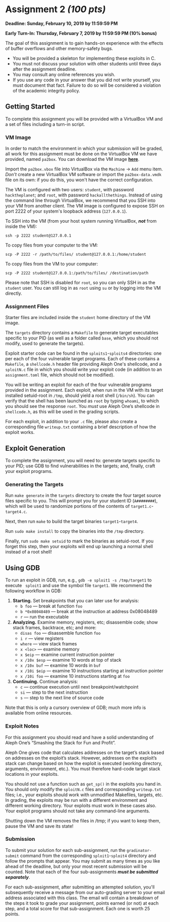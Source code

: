 # Assignment 2 *(100 pts)*

**Deadline: Sunday, February 10, 2019 by 11:59:59 PM**

**Early Turn-In: Thursday, February 7, 2019 by 11:59:59 PM (10% bonus)**

The goal of this assignment is to gain hands-on experience with the effects of buffer overflows and other memory-safety bugs.

- You will be provided a skeleton for implementing these exploits in C.
- You must not discuss your solution with other students until three days after the assignment deadline.
- You may consult any online references you wish.
- If you use any code in your answer that you did not write yourself, you must document that fact. Failure to do so will be considered a violation of the academic integrity policy.

## Getting Started

To complete this assignment you will be provided with a VirtualBox VM and a set of files including a turn-in script.

### VM Image

In order to match the environment in which your submission will be graded, all work for this assignment must be done on the VirtualBox VM we have provided, named `pa2box`. You can download the VM image [**here**](https://drive.google.com/a/eng.ucsd.edu/uc?id=11GnFuU7-RC8nlwm9oKAlaGHfVquVGKBz&export=download).

Import the `pa2box.vbox` file into VirtualBox via the `Machine` &rarr; `Add` menu item. *Don't* create a new VirtualBox VM software or import the `pa2box-data.vmdk` file on its own: if you do this, you won't have the correct configuration.

The VM is configured with two users: `student`, with password `hacktheplanet`; and `root`, with password `hackallthethings`. Instead of using the command line through VirtualBox, we recommend that you SSH into your VM from another client. The VM image is configured to expose SSH on port 2222 of your system's loopback address (`127.0.0.1`).

To SSH into the VM (from your host system running VirtualBox, ***not*** from inside the VM):

```
ssh -p 2222 student@127.0.0.1
```

To copy files from your computer to the VM:

```
scp -P 2222 -r /path/to/files/ student@127.0.0.1:/home/student
```

To copy files from the VM to your computer:

```
scp -P 2222 student@127.0.0.1:/path/to/files/ /destination/path
```

Please note that SSH is disabled for `root`, so you can only SSH in as the `student` user. You can still log in as `root` using `su` or by logging into the VM directly.

### Assignment Files

Starter files are included inside the `student` home directory of the VM image.

The `targets` directory contains a `Makefile` to generate target executables specific to your PID (as well as a folder called `base`, which you should not modify, used to generate the targets).

Exploit starter code can be found in the `sploits1`-`sploits4` directories: one per each of the four vulnerable target programs. Each of these contains a `Makefile`, a `shellcode.h` header file providing Aleph One's shellcode, and a `sploitN.c` file in which you should write your exploit code (in addition to an `assignment.toml` file, which should not be modified).

You will be writing an exploit for each of the four vulnerable programs provided in the assignment.  Each exploit, when run in the VM with its target installed setuid-root in `/tmp`,  should yield a root shell (`/bin/sh`). You can verify that the shell has been launched as `root` by typing `whoami`, to which you should see the response `root`. You *must* use Aleph One’s shellcode in `shellcode.h`,  as this will be used in the grading scripts.

For each exploit, in addition to your `.c` file, please also create a corresponding file `writeup.txt` containing a brief description of how the exploit works.

## Exploit Generation

To complete the assignment, you will need to: generate targets specific to your PID; use GDB to find vulnerabilities in the targets; and, finally, craft your exploit programs.

### Generating the Targets

Run `make generate` in the `targets` directory to create the four target source files specific to you. This will prompt you for your student ID (`A########`), which will be used to randomize portions of the contents of `target1.c`-`target4.c`.

Next, then run `make` to build the target binaries `target1`-`target4`.

Run `sudo make install` to copy the binaries into the `/tmp` directory.

Finally, run `sudo make setuid` to mark the binaries as setuid-root. If you forget this step, then your exploits will end up launching a normal shell instead of a root shell!

## Using GDB

To run an exploit in GDB, run, e.g., `gdb -e sploit1 -s /tmp/target1` to execute `
sploit1` and use the symbol file `target1`. We recommend the following workflow in GDB:

1. **Starting.** Set breakpoints that you can later use for analysis:
    - `b foo` &mdash; break at function `foo`
    - `b *0x08048489` &mdash; break at the instruction at address 0x08048489
    - `r` &mdash; run the executable
2. **Analyzing.** Examine memory, registers, etc; disassemble code; show stack frames, backtrace,
   etc; and more:
    - `disas foo` &mdash; disassemble function `foo`
    - `i r` &mdash; view registers
    - `where` &mdash; view stack frames
    - `x <loc>` &mdash; examine memory
    - `x $eip` &mdash; examine current instruction pointer
    - `x /10x $esp` &mdash; examine 10 words at top of stack
    - `x /10x buf` &mdash; examine 10 words in `buf`
    - `x /10i $eip` &mdash; examine 10 instructions starting at instruction pointer
    - `x /10i foo` &mdash; examine 10 instructions starting at `foo`
3. **Continuing.** Continue analysis:
    - `c` &mdash; continue execution until next breakpoint/watchpoint
    - `si` &mdash; step to the next instruction
    - `s` &mdash; step to the next line of source code

Note that this is only a cursory overview of GDB; much more info is available from online
resources.

### Exploit Notes

For this assignment you should read and have a solid understanding of Aleph One’s “Smashing the Stack for Fun and Profit”.

Aleph One gives code that calculates addresses on the target’s stack based on addresses on the exploit’s stack. However, addresses on the exploit’s stack can change based on how the exploit is executed (working directory, arguments, environment, etc.). You must therefore hard-code target stack locations in your exploits.

You should not use a function such as `get_sp()` in the exploits you hand in. You should only modify the `sploitN.c` files and corresponding `writeup.txt` files; i.e., your exploits should work with unmodified Makefiles, targets, etc. In grading, the exploits may be run with a different environment and different working directory. Your exploits must work in these cases also. Your exploit programs should not take any command-line arguments.

Shutting down the VM removes the files in /tmp; if you want to keep them, pause the VM and save its state!

### Submission

To submit your solution for each sub-assignment, run the `gradinator-submit` command from the corresponding `sploit1`-`sploit4` directory and follow the prompts that appear. You may submit as many times as you like ahead of the deadline, but only your most recent submission will be counted. Note that each of the four sub-assignments ***must be submitted separately***.

For each sub-assignment, after submitting an attempted solution, you'll subsequently receive a message from our auto-grading server to your email address associated with this class. The email will contain a breakdown of the steps it took to grade your assignment, points earned (or not) at each step, and a total score for that sub-assignment. Each one is worth 25 points.
